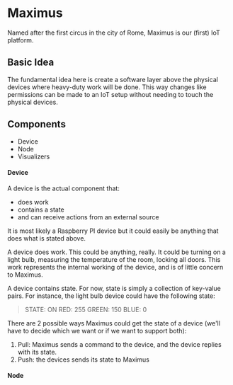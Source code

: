# Maximus
Named after the first circus in the city of Rome, Maximus is our (first) IoT platform.

## Basic Idea
The fundamental idea here is create a software layer above the physical devices where heavy-duty work will be done. This way changes like permissions can be made to an IoT setup without needing to touch the physical devices.

## Components
* Device
* Node
* Visualizers

#### Device
A device is the actual component that:
* does work
* contains a state
* and can receive actions from an external source

It is most likely a Raspberry PI device but it could easily be anything that does what is stated above.

A device does work. This could be anything, really. It could be turning on a light bulb, measuring the temperature of the room, locking all doors. This work represents the internal working of the device, and is of little concern to Maximus.

A device contains state. For now, state is simply a collection of key-value pairs. For instance, the light bulb device could have the following state:
> STATE: ON
> RED:   255
> GREEN: 150
> BLUE:  0

There are 2 possible ways Maximus could get the state of a device (we'll have to decide which we want or if we want to support both):
1. Pull: Maximus sends a command to the device, and the device replies with its state.
2. Push: the devices sends its state to Maximus

#### Node
